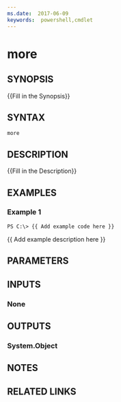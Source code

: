```yaml
---
ms.date:  2017-06-09
keywords:  powershell,cmdlet
---
```


# more

## SYNOPSIS
{{Fill in the Synopsis}}

## SYNTAX

```
more
```

## DESCRIPTION
{{Fill in the Description}}

## EXAMPLES

### Example 1
```
PS C:\> {{ Add example code here }}
```

{{ Add example description here }}

## PARAMETERS

## INPUTS

### None


## OUTPUTS

### System.Object

## NOTES

## RELATED LINKS

